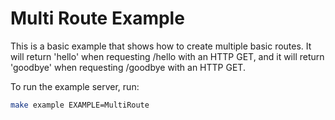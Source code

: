 # Multi Route Example

This is a basic example that shows how to create multiple basic routes. It will
return 'hello' when requesting /hello with an HTTP GET, and it will return
'goodbye' when requesting /goodbye with an HTTP GET.

To run the example server, run:

```bash
make example EXAMPLE=MultiRoute
```
